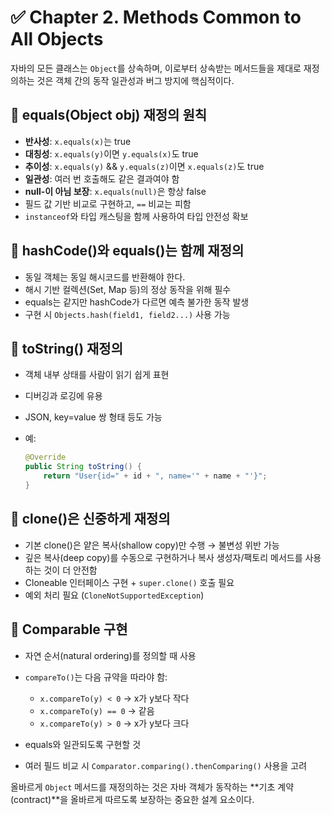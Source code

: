 # ✅ Chapter 2. Methods Common to All Objects

자바의 모든 클래스는 `Object`를 상속하며, 이로부터 상속받는 메서드들을 제대로 재정의하는 것은 객체 간의 동작 일관성과 버그 방지에 핵심적이다.

## 📌 equals(Object obj) 재정의 원칙

* **반사성**: `x.equals(x)`는 true
* **대칭성**: `x.equals(y)`이면 `y.equals(x)`도 true
* **추이성**: `x.equals(y)` && `y.equals(z)`이면 `x.equals(z)`도 true
* **일관성**: 여러 번 호출해도 같은 결과여야 함
* **null-이 아님 보장**: `x.equals(null)`은 항상 false
* 필드 값 기반 비교로 구현하고, `==` 비교는 피함
* `instanceof`와 타입 캐스팅을 함께 사용하여 타입 안전성 확보

## 📌 hashCode()와 equals()는 함께 재정의

* 동일 객체는 동일 해시코드를 반환해야 한다.
* 해시 기반 컬렉션(Set, Map 등)의 정상 동작을 위해 필수
* equals는 같지만 hashCode가 다르면 예측 불가한 동작 발생
* 구현 시 `Objects.hash(field1, field2...)` 사용 가능

## 📌 toString() 재정의

* 객체 내부 상태를 사람이 읽기 쉽게 표현
* 디버깅과 로깅에 유용
* JSON, key=value 쌍 형태 등도 가능
* 예:

  ```java
  @Override
  public String toString() {
      return "User{id=" + id + ", name='" + name + "'}";
  }
  ```

## 📌 clone()은 신중하게 재정의

* 기본 clone()은 얕은 복사(shallow copy)만 수행 → 불변성 위반 가능
* 깊은 복사(deep copy)를 수동으로 구현하거나 복사 생성자/팩토리 메서드를 사용하는 것이 더 안전함
* Cloneable 인터페이스 구현 + `super.clone()` 호출 필요
* 예외 처리 필요 (`CloneNotSupportedException`)

## 📌 Comparable<T> 구현

* 자연 순서(natural ordering)를 정의할 때 사용
* `compareTo()`는 다음 규약을 따라야 함:

    * `x.compareTo(y) < 0` → x가 y보다 작다
    * `x.compareTo(y) == 0` → 같음
    * `x.compareTo(y) > 0` → x가 y보다 크다
* equals와 일관되도록 구현할 것
* 여러 필드 비교 시 `Comparator.comparing().thenComparing()` 사용을 고려

올바르게 `Object` 메서드를 재정의하는 것은 자바 객체가 동작하는 \*\*기초 계약(contract)\*\*을 올바르게 따르도록 보장하는 중요한 설계 요소이다.
